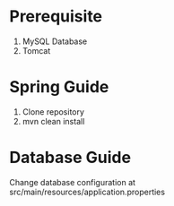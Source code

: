 # Prerequisite
1. MySQL Database
2. Tomcat
# Spring Guide
1. Clone repository
2. mvn clean install
# Database Guide
Change database configuration at src/main/resources/application.properties
